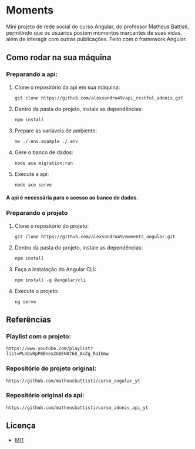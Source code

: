 # Moments
Mini projeto de rede social do curso Angular, do professor Matheus Battisti, permitindo que os usuários postem momentos marcantes de suas vidas, além de interagir com outras publicações. Feito com o framework Angular.

## Como rodar na sua máquina
### Preparando a api:
1. Clone o repositório da api em sua máquina:
   ```
   git clone https://github.com/alexsandro49/api_restful_adonis.git
   ```
2. Dentro da pasta do projeto, instale as dependências:
   ```
   npm install
   ```
3. Prepare as variáveis de ambiente:
   ```
   mv ./.env.example ./.env
   ```

4. Gere o banco de dados:
   ```
   node ace migration:run
   ```
5. Execute a api:
   ```
   node ace serve
   ```

#### A api é necessária para o acesso ao banco de dados.

### Preparando o projeto
1. Clone o repositório do projeto:
   ```
   git clone https://github.com/alexsandro49/moments_angular.git
   ```
2. Dentro da pasta do projeto, instale as dependências:
   ```
   npm install
   ```
3. Faça a instalação do Angular CLI:
   ```
   npm install -g @angular/cli
   ```
3. Execute o projeto:
   ```
   ng serve
   ```

## Referências
### Playlist com o projeto:
   ```
   https://www.youtube.com/playlist?list=PLnDvRpP8Bnex2GQEN0768_AxZg_RaIGmw
   ```
### Repositório do projeto original:
   ```
   https://github.com/matheusbattisti/curso_angular_yt
   ```
### Repositório original da api:
   ```
   https://github.com/matheusbattisti/curso_adonis_api_yt
   ```

## Licença
- [MIT](https://github.com/alexsandro49/moments_angular/blob/main/LICENSE)
